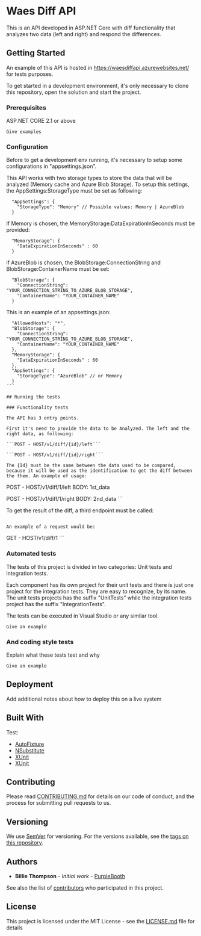 # Waes Diff API

This is an API developed in ASP.NET Core with diff functionality that analyzes two data (left and right) and respond the differences.

## Getting Started

An example of this API is hosted in https://waesdiffapi.azurewebsites.net/ for tests purposes.

To get started in a development environment, it's only necessary to clone this repository, open the solution and start the project.

### Prerequisites

ASP.NET CORE 2.1 or above

```
Give examples
```

### Configuration

Before to get a development env running, it's necessary to setup some configurations in "appsettings.json".

This API works with two storage types to store the data that will be analyzed (Memory cache and Azure Blob Storage). To setup this settings, the AppSettings:StorageType must be set as following:

```
  "AppSettings": {
    "StorageType": "Memory" // Possible values: Memory | AzureBlob
  }
```

If Memory is chosen, the MemoryStorage:DataExpirationInSeconds must be provided:

```
  "MemoryStorage": {
    "DataExpirationInSeconds" : 60
  }
```

if AzureBlob is chosen, the BlobStorage:ConnectionString and BlobStorage:ContainerName must be set:

```
  "BlobStorage": {
    "ConnectionString": "YOUR_CONNECTION_STRING_TO_AZURE_BLOB_STORAGE", 
    "ContainerName": "YOUR_CONTAINER_NAME"
  }
```

This is an example of an appsettings.json:

```
  "AllowedHosts": "*",
  "BlobStorage": {
    "ConnectionString": "YOUR_CONNECTION_STRING_TO_AZURE_BLOB_STORAGE", 
    "ContainerName": "YOUR_CONTAINER_NAME"
  },
  "MemoryStorage": {
    "DataExpirationInSeconds" : 60
  },
  "AppSettings": {
    "StorageType": "AzureBlob" // or Memory
  }
´´´

## Running the tests

### Functionality tests

The API has 3 entry points. 

First it's need to provide the data to be Analyzed. The left and the right data, as following:

```POST - HOST/v1/diff/{id}/left´´´ 

```POST - HOST/v1/diff/{id}/right´´´

The {Id} must be the same between the data used to be compared, because it will be used as the identification to get the diff between the them. An example of usage:

```
  POST - HOST/v1/diff/1/left
  BODY: 1st_data
  
  POST - HOST/v1/diff/1/right
  BODY: 2nd_data
´´´

To get the result of the diff, a third endpoint must be called:

```GET - HOST/v1/diff/{id}´´´ 

An example of a request would be:

```
  GET - HOST/v1/diff/1
´´´

### Automated tests

The tests of this project is divided in two categories: Unit tests and integration tests. 

Each component has its own project for their unit tests and there is just one project for the integration tests. They are easy to recognize, by its name. The unit tests projects has the suffix "UnitTests" while the integration tests project has the suffix "IntegrationTests".

The tests can be executed in Visual Studio or any similar tool.

```
Give an example
```

### And coding style tests

Explain what these tests test and why

```
Give an example
```

## Deployment

Add additional notes about how to deploy this on a live system

## Built With

Test:
* [AutoFixture](https://github.com/AutoFixture/AutoFixture) 
* [NSubstitute](https://github.com/nsubstitute/NSubstitute) 
* [XUnit](https://github.com/xunit/xunit) 
* [XUnit](https://github.com/fluentassertions/fluentassertions) 

## Contributing

Please read [CONTRIBUTING.md](https://gist.github.com/PurpleBooth/b24679402957c63ec426) for details on our code of conduct, and the process for submitting pull requests to us.

## Versioning

We use [SemVer](http://semver.org/) for versioning. For the versions available, see the [tags on this repository](https://github.com/your/project/tags). 

## Authors

* **Billie Thompson** - *Initial work* - [PurpleBooth](https://github.com/PurpleBooth)

See also the list of [contributors](https://github.com/your/project/contributors) who participated in this project.

## License

This project is licensed under the MIT License - see the [LICENSE.md](LICENSE.md) file for details
